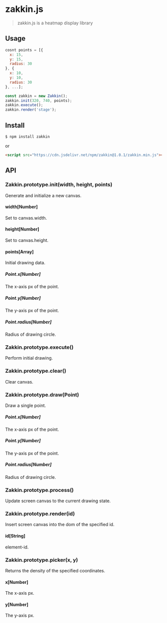 # zakkin.js

> zakkin.js is a heatmap display library

## Usage
```javascript
cosnt points = [{
  x: 15,
  y: 15,
  radius: 30
}, {
  x: 10,
  y: 10,
  radius: 30
}, ...];

const zakkin = new Zakkin();
zakkin.init(320, 740, points);
zakkin.execute();
zakkin.render('stage');
```

## Install
```
$ npm install zakkin
```

or

```html
<script src="https://cdn.jsdelivr.net/npm/zakkin@1.0.1/zakkin.min.js"></script>
```

## API
### Zakkin.prototype.init(width, height, points)
Generate and initialize a new canvas.

#### width[Number]
Set to canvas.width.

#### height[Number]
Set to canvas.height.

#### points[Array<Point>]
Initial drawing data.

##### Point.x[Number]
The x-axis px of the point.

##### Point.y[Number]
The y-axis px of the point.

##### Point.radius[Number]
Radius of drawing circle.

### Zakkin.prototype.execute()
Perform initial drawing.

### Zakkin.prototype.clear()
Clear canvas.

### Zakkin.prototype.draw(Point)
Draw a single point.

##### Point.x[Number]
The x-axis px of the point.

##### Point.y[Number]
The y-axis px of the point.

##### Point.radius[Number]
Radius of drawing circle.

### Zakkin.prototype.process()
Update screen canvas to the current drawing state.

### Zakkin.prototype.render(id)
Insert screen canvas into the dom of the specified id.

#### id[String]
element-id.

### Zakkin.prototype.picker(x, y)
Returns the density of the specified coordinates.

#### x[Number]
The x-axis px.

#### y[Number]
The y-axis px.
